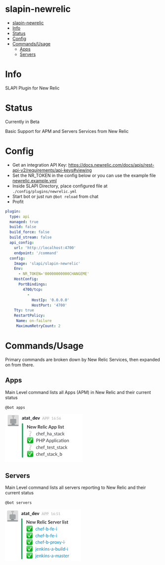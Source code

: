 # slapin-newrelic

<!-- TOC depthFrom:1 depthTo:6 withLinks:1 updateOnSave:1 orderedList:0 -->

- [slapin-newrelic](#slapin-newrelic)
- [Info](#info)
- [Status](#status)
- [Config](#config)
- [Commands/Usage](#commandsusage)
	- [Apps](#apps)
	- [Servers](#servers)

<!-- /TOC -->

# Info

SLAPI Plugin for New Relic

# Status

Currently in Beta

Basic Support for APM and Servers Services from New Relic

# Config

-   Get an integration API Key: <https://docs.newrelic.com/docs/apis/rest-api-v2/requirements/api-keys#viewing>
-   Set the NR_TOKEN in the config below or you can use the example file [newrelic.example.yml](newrelic.example.yml)
-   Inside SLAPI Directory, place configured file at `./config/plugins/newrelic.yml`
-   Start bot or just run `@bot reload` from chat
-   Profit

```yaml
plugin:
  type: api
  managed: true
  build: false
  build_force: false
  build_stream: false
  api_config:
    url: 'http://localhost:4700'
    endpoint: '/command'
  config:
    Image: 'slapi/slapin-newrelic'
    Env:
      - NR_TOKEN='00000000000CHANGEME'
    HostConfig:
      PortBindings:
        4700/tcp:
          -
            HostIp: '0.0.0.0'
            HostPort: '4700'
    Tty: true
    RestartPolicy:
     Name: on-failure
     MaximumRetryCount: 2
```

# Commands/Usage

Primary commands are broken down by New Relic Services, then expanded on from there.

## Apps

Main Level command lists all Apps (APM) in New Relic and their current status

`@bot apps`

![apps command](https://github.com/ImperialLabs/slapin-newrelic/raw/master/img/apps_nr_cmd.png)

## Servers

Main Level command lists all servers reporting to New Relic and their current status

`@bot servers`

![apps command](https://github.com/ImperialLabs/slapin-newrelic/raw/master/img/servers_nr_cmd.png)
